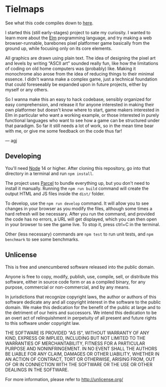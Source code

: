 # Tielmaps

See what this code compiles down to [here](https://agj.github.io/tielmaps/).

I started this (still early-stages) project to sate my curiosity. I wanted to learn more about the [Elm][elm] programming language, and try making a web browser-runnable, barebones pixel platformer game basically from the ground up, while focusing only on its core elements.

All graphics are drawn using plain text. The idea of designing the pixel art and levels by writing “ASCII art” sounded really fun, like how the limitations of coding on old home computers was (probably) like. Making it monochrome also arose from the idea of reducing things to their minimal essence. I didn't wanna make a complex game, just a technical foundation that could foreseeably be expanded upon in future projects, either by myself or any others.

So I wanna make this an easy to hack codebase, sensibly organized for easy comprehension, and release it for anyone interested in making their own platformer but doesn't know where to start, game makers interested in Elm in particular who want a working example, or those interested in purely functional languages who want to see how a game can be structured under that paradigm. So far it still needs a lot of work, so in the mean time bear with me, or give me some feedback on the code thus far!

— agj

[elm]: https://elm-lang.org/
[node]: https://nodejs.org/
[parcel]: https://parceljs.org/

## Developing

You'll need [Node][node] 14 or higher. After cloning this repository, go into that directory in a terminal and run `npm install`.

The project uses [Parcel][parcel] to bundle everything up, but you don't need to install it manually. Running the `npm run build` command will create the output HTML and JS files inside the `dist/` folder.

To develop, use the `npm run develop` command. It will allow you to see changes in your browser as you modify the files, although some times a hard refresh will be necessary. After you run the command, and provided the code has no errors, a URL will get displayed, which you can then open in your browser to see the game live. To stop it, press ctrl+C in the terminal.

Other (less necessary) commands are `npm test` to run unit tests, and `npm benchmark` to see some benchmarks.

## Unlicense

This is free and unencumbered software released into the public domain.

Anyone is free to copy, modify, publish, use, compile, sell, or
distribute this software, either in source code form or as a compiled
binary, for any purpose, commercial or non-commercial, and by any
means.

In jurisdictions that recognize copyright laws, the author or authors
of this software dedicate any and all copyright interest in the
software to the public domain. We make this dedication for the benefit
of the public at large and to the detriment of our heirs and
successors. We intend this dedication to be an overt act of
relinquishment in perpetuity of all present and future rights to this
software under copyright law.

THE SOFTWARE IS PROVIDED "AS IS", WITHOUT WARRANTY OF ANY KIND,
EXPRESS OR IMPLIED, INCLUDING BUT NOT LIMITED TO THE WARRANTIES OF
MERCHANTABILITY, FITNESS FOR A PARTICULAR PURPOSE AND NONINFRINGEMENT.
IN NO EVENT SHALL THE AUTHORS BE LIABLE FOR ANY CLAIM, DAMAGES OR
OTHER LIABILITY, WHETHER IN AN ACTION OF CONTRACT, TORT OR OTHERWISE,
ARISING FROM, OUT OF OR IN CONNECTION WITH THE SOFTWARE OR THE USE OR
OTHER DEALINGS IN THE SOFTWARE.

For more information, please refer to <http://unlicense.org/>
